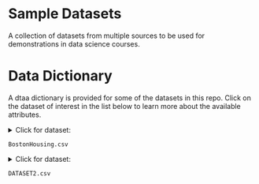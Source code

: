 # Sample Datasets

A collection of datasets from multiple sources to be used for demonstrations in data science courses. 

# Data Dictionary

A dtaa dictionary is provided for some of the datasets in this repo. Click on the dataset of interest in the list below to learn more about the available attributes.

<details>
  <summary> Click for dataset:
    
    BostonHousing.csv
  
  </summary>
  
  Variables |  Description
------------|----------------------------------------------------------------
`CRIM`      | Crime rate
`ZN`        | Percentage of residential land zoned for lots over 25,000 ft2
`INDUS`     | Percentage of land occupied by non-retail business
`CHAS`      | Does tract bound Charles River (`= 1` if tract bounds river, `= 0` otherwise)
`NOX`       | Nitric oxide concentration (parts per 10 million)
`RM`        | Average number of rooms per dwelling
`AGE`       | Percentage of owner-occupied units built prior to 1940
`DIS`       | Weighted distances to five Boston employment centers
`RAD`       | Index of accessibility to radial highways
`TAX`       | Full-value property tax rate per $10,000
`PTRATIO`   | Pupil-to-teacher ratio by town
`LSTAT`     | Percentage of lower status of the population
`MEDV`      | Median value of owner-occupied homes in $1000s
`CAT.MEDV`  | Is median value of owner-occupied homes in tract above $30,000 (`CAT.MEDV = 1`) or not (`CAT.MEDV = 0`)

</details>

<details>
  <summary> Click for dataset:
    
    DATASET2.csv
  
  </summary>
  
  Variables |  Description
------------|----------------------------------------------------------------
`var1`      | some description
`var2`      | some description

</details>
